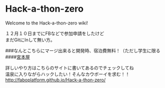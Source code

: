 # Hack-a-thon-zero
Welcome to the Hack-a-thon-zero wiki!

１２月１０日までにFBなどで参加申請をしたけど<br>
まだGitにInして無い方。

###なんとこちらにマージ出来ると開発時、宿泊費無料！（ただし学生に限る
####[宮本屋](http://www.jalan.net/uw/uwp3200/uww3201init.do?yadNo=371194&roomCount=1&stayDay=&stayYear=&stayMonth=&dateUndecided=1&distCd=01&smlCd=072005&roomCrack=000000&screenId=UWW3101&planCd=01627204&roomTypeCd=0295922&planListNumPlan=5_4_0)

詳しいやり方はこちらのサイトに書いてあるのでチェックしてね<br>
温泉に入りながらハックしたい！そんなカウボーイを求む！！<br>
http://faboplatform.github.io/Hack-a-thon-zero/